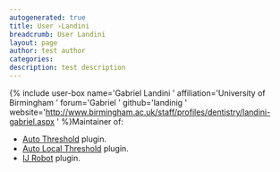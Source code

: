 ```yaml
---
autogenerated: true
title: User ›Landini
breadcrumb: User Landini
layout: page
author: test author
categories: 
description: test description
---
```


{% include user-box name='Gabriel Landini ' affiliation='University of Birmingham ' forum='Gabriel ' github='landinig ' website='http://www.birmingham.ac.uk/staff/profiles/dentistry/landini-gabriel.aspx ' %}Maintainer of:

  - [Auto Threshold](Auto_Threshold "wikilink") plugin.
  - [Auto Local Threshold](Auto_Local_Threshold "wikilink") plugin.
  - [IJ Robot](IJ_Robot "wikilink") plugin.
